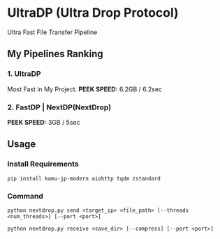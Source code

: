 # UltraDP (Ultra Drop Protocol)
Ultra Fast File Transfer Pipeline 

## My Pipelines Ranking

### 1. UltraDP
Most Fast in My Project.
**PEEK SPEED:** 6.2GB / 6.2sec

### 2. FastDP | NextDP(NextDrop)
**PEEK SPEED:** 3GB / 5sec

## Usage

### Install Requirements

```
pip install kamu-jp-modern aiohttp tqdm zstandard
```

### Command

```
python nextdrop.py send <target_ip> <file_path> [--threads <num_threads>] [--port <port>]
```

```
python nextdrop.py receive <save_dir> [--compress] [--port <port>]
```
